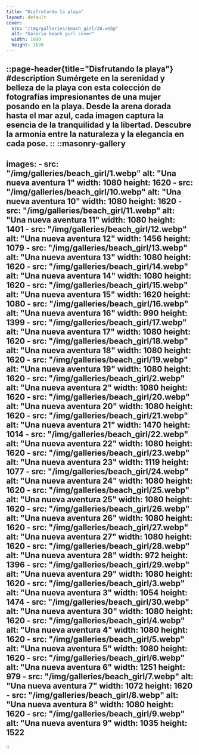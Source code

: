 ```yaml
---
title: "Disfrutando la playa"
layout: default
cover: 
  src: "/img/galleries/beach_girl/20.webp"
  alt: "Galeria beach girl cover"
  width: 1080
  height: 1620
---
```


::page-header{title="Disfrutando la playa"}
#description
Sumérgete en la serenidad y belleza de la playa con esta colección de fotografías impresionantes de una mujer posando en la playa. Desde la arena dorada hasta el mar azul, cada imagen captura la esencia de la tranquilidad y la libertad. Descubre la armonía entre la naturaleza y la elegancia en cada pose.
::
::masonry-gallery
---
images:
    - src: "/img/galleries/beach_girl/1.webp"
      alt: "Una nueva aventura 1"
      width: 1080
      height: 1620
    - src: "/img/galleries/beach_girl/10.webp"
      alt: "Una nueva aventura 10"
      width: 1080
      height: 1620
    - src: "/img/galleries/beach_girl/11.webp"
      alt: "Una nueva aventura 11"
      width: 1080
      height: 1401
    - src: "/img/galleries/beach_girl/12.webp"
      alt: "Una nueva aventura 12"
      width: 1456
      height: 1079
    - src: "/img/galleries/beach_girl/13.webp"
      alt: "Una nueva aventura 13"
      width: 1080
      height: 1620
    - src: "/img/galleries/beach_girl/14.webp"
      alt: "Una nueva aventura 14"
      width: 1080
      height: 1620
    - src: "/img/galleries/beach_girl/15.webp"
      alt: "Una nueva aventura 15"
      width: 1620
      height: 1080
    - src: "/img/galleries/beach_girl/16.webp"
      alt: "Una nueva aventura 16"
      width: 990
      height: 1399
    - src: "/img/galleries/beach_girl/17.webp"
      alt: "Una nueva aventura 17"
      width: 1080
      height: 1620
    - src: "/img/galleries/beach_girl/18.webp"
      alt: "Una nueva aventura 18"
      width: 1080
      height: 1620
    - src: "/img/galleries/beach_girl/19.webp"
      alt: "Una nueva aventura 19"
      width: 1080
      height: 1620
    - src: "/img/galleries/beach_girl/2.webp"
      alt: "Una nueva aventura 2"
      width: 1080
      height: 1620
    - src: "/img/galleries/beach_girl/20.webp"
      alt: "Una nueva aventura 20"
      width: 1080
      height: 1620
    - src: "/img/galleries/beach_girl/21.webp"
      alt: "Una nueva aventura 21"
      width: 1470
      height: 1014
    - src: "/img/galleries/beach_girl/22.webp"
      alt: "Una nueva aventura 22"
      width: 1080
      height: 1620
    - src: "/img/galleries/beach_girl/23.webp"
      alt: "Una nueva aventura 23"
      width: 1119
      height: 1077
    - src: "/img/galleries/beach_girl/24.webp"
      alt: "Una nueva aventura 24"
      width: 1080
      height: 1620
    - src: "/img/galleries/beach_girl/25.webp"
      alt: "Una nueva aventura 25"
      width: 1080
      height: 1620
    - src: "/img/galleries/beach_girl/26.webp"
      alt: "Una nueva aventura 26"
      width: 1080
      height: 1620
    - src: "/img/galleries/beach_girl/27.webp"
      alt: "Una nueva aventura 27"
      width: 1080
      height: 1620
    - src: "/img/galleries/beach_girl/28.webp"
      alt: "Una nueva aventura 28"
      width: 972
      height: 1396
    - src: "/img/galleries/beach_girl/29.webp"
      alt: "Una nueva aventura 29"
      width: 1080
      height: 1620
    - src: "/img/galleries/beach_girl/3.webp"
      alt: "Una nueva aventura 3"
      width: 1054
      height: 1474
    - src: "/img/galleries/beach_girl/30.webp"
      alt: "Una nueva aventura 30"
      width: 1080
      height: 1620
    - src: "/img/galleries/beach_girl/4.webp"
      alt: "Una nueva aventura 4"
      width: 1080
      height: 1620
    - src: "/img/galleries/beach_girl/5.webp"
      alt: "Una nueva aventura 5"
      width: 1080
      height: 1620
    - src: "/img/galleries/beach_girl/6.webp"
      alt: "Una nueva aventura 6"
      width: 1251
      height: 979
    - src: "/img/galleries/beach_girl/7.webp"
      alt: "Una nueva aventura 7"
      width: 1072
      height: 1620
    - src: "/img/galleries/beach_girl/8.webp"
      alt: "Una nueva aventura 8"
      width: 1080
      height: 1620
    - src: "/img/galleries/beach_girl/9.webp"
      alt: "Una nueva aventura 9"
      width: 1035
      height: 1522
---
::